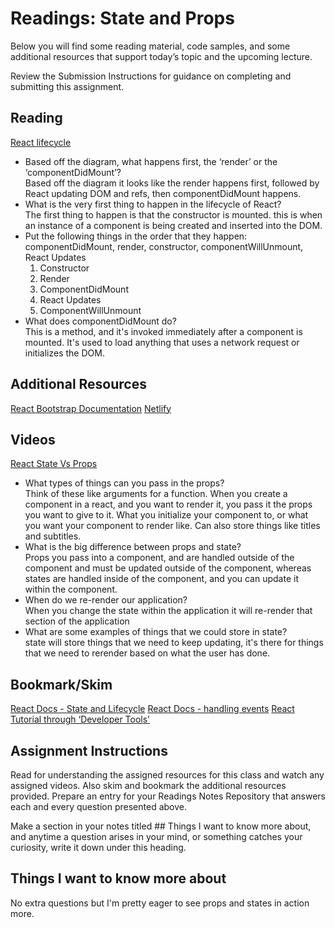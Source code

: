 # Readings: State and Props
Below you will find some reading material, code samples, and some additional resources that support today’s topic and the upcoming lecture.

Review the Submission Instructions for guidance on completing and submitting this assignment.

## Reading
[React lifecycle](https://medium.com/@joshuablankenshipnola/react-component-lifecycle-events-cb77e670a093)
* Based off the diagram, what happens first, the ‘render’ or the ‘componentDidMount’?<br>
  Based off the diagram it looks like the render happens first, followed by React updating DOM and refs, then componentDidMount happens. 
* What is the very first thing to happen in the lifecycle of React?<br>
  The first thing to happen is that the constructor is mounted. this is when an instance of a component is being created and inserted into the DOM. 
* Put the following things in the order that they happen: componentDidMount, render, constructor, componentWillUnmount, React 
Updates<br>
  1. Constructor
  2. Render
  3. ComponentDidMount
  4. React Updates 
  5. ComponentWillUnmount
* What does componentDidMount do?<br>
  This is a method, and it's invoked immediately after a component is mounted. It's used to load anything that uses a network request or initializes the DOM.

## Additional Resources
[React Bootstrap Documentation](https://react-bootstrap.github.io/)
[Netlify](https://www.netlify.com/)

## Videos
[React State Vs Props](https://www.youtube.com/watch?v=IYvD9oBCuJI)

* What types of things can you pass in the props?<br>
  Think of these like arguments for a function. When you create a component in a react, and you want to render it, you pass it the props you want to give to it. What you initialize your component to, or what you want your component to render like. Can also store things like titles and subtitles. 
* What is the big difference between props and state?<br>
  Props you pass into a component, and are handled outside of the component and must be updated outside of the component, whereas states are handled inside of the component, and you can update it within the component. 
* When do we re-render our application?<br>
  When you change the state within the application it will re-render that section of the application
* What are some examples of things that we could store in state?<br>
  state will store things that we need to keep updating, it's there for things that we need to rerender based on what the user has done. 


## Bookmark/Skim
[React Docs - State and Lifecycle](https://reactjs.org/docs/state-and-lifecycle.html)
[React Docs - handling events](https://reactjs.org/docs/handling-events.html)
[React Tutorial through ‘Developer Tools’](https://reactjs.org/tutorial/tutorial.html)

## Assignment Instructions
Read for understanding the assigned resources for this class and watch any assigned videos. Also skim and bookmark the additional resources provided. Prepare an entry for your Readings Notes Repository that answers each and every question presented above.

Make a section in your notes titled ## Things I want to know more about, and anytime a question arises in your mind, or something catches your curiosity, write it down under this heading.

## Things I want to know more about

No extra questions but I'm pretty eager to see props and states in action more. 